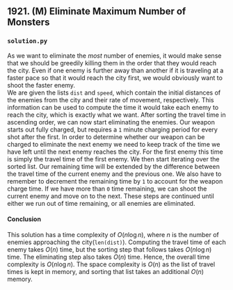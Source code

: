 ## 1921. (M) Eliminate Maximum Number of Monsters

### `solution.py`
As we want to eliminate the *most* number of enemies, it would make sense that we should be greedily killing them in the order that they would reach the city. Even if one enemy is further away than another if it is traveling at a faster pace so that it would reach the city first, we would obviously want to shoot the faster enemy.  
We are given the lists `dist` and `speed`, which contain the initial distances of the enemies from the city and their rate of movement, respectively. This information can be used to compute the time it would take each enemy to reach the city, which is exactly what we want. After sorting the travel time in ascending order, we can now start eliminating the enemies. Our weapon starts out fully charged, but requires a `1` minute charging period for every shot after the first. In order to determine whether our weapon can be charged to eliminate the next enemy we need to keep track of the time we have left until the next enemy reaches the city. For the first enemy this time is simply the travel time of the first enemy. We then start iterating over the sorted list. Our remaining time will be extended by the difference between the travel time of the current enemy and the previous one. We also have to remember to decrement the remaining time by `1` to account for the weapon charge time. If we have more than `0` time remaining, we can shoot the current enemy and move on to the next. These steps are continued until either we run out of time remaining, or all enemies are eliminated.  

#### Conclusion
This solution has a time complexity of $O(n\log n)$, where $n$ is the number of enemies approaching the city(`len(dist)`). Computing the travel time of each enemy takes $O(n)$ time, but the sorting step that follows takes $O(n\log n)$ time. The eliminating step also takes $O(n)$ time. Hence, the overall time complexity is $O(n\log n)$. The space complexity is $O(n)$ as the list of travel times is kept in memory, and sorting that list takes an additional $O(n)$ memory.  
  

